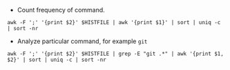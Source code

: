 - Count frequency of command.
```shell
awk -F ';' '{print $2}' $HISTFILE | awk '{print $1}' | sort | uniq -c | sort -nr
```

- Analyze particular command, for example `git`
```shell
awk -F ';' '{print $2}' $HISTFILE | grep -E "git .*" | awk '{print $1, $2}' | sort | uniq -c | sort -nr
```
